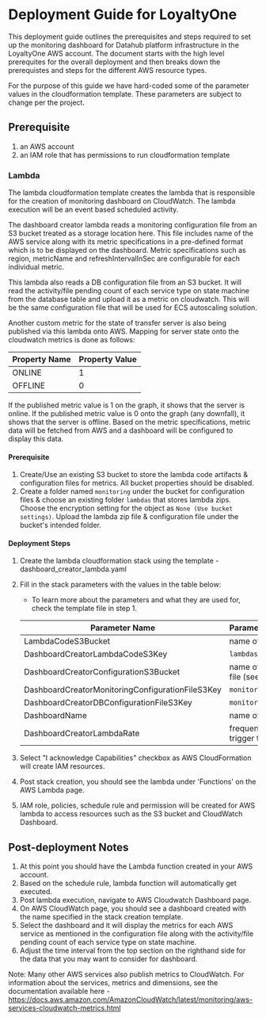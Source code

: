# Deployment Guide for LoyaltyOne
This deployment guide outlines the prerequisites and steps required to set up the monitoring dashboard for Datahub platform infrastructure in the LoyaltyOne AWS account. 
The document starts with the high level prerequites for the overall deployment and then breaks down the prerequistes and steps for the different AWS resource types.

For the purpose of this guide we have hard-coded some of the parameter values in the cloudformation template. These parameters are subject to change per the project.

## Prerequisite
1. an AWS account
2. an IAM role that has permissions to run cloudformation template

### Lambda
The lambda cloudformation template creates the lambda that is responsible for the creation of monitoring dashboard on CloudWatch. The lambda execution will be an event based scheduled activity.

The dashboard creator lambda reads a monitoring configuration file from an S3 bucket treated as a storage location here.
This file includes name of the AWS service along with its metric specifications in a pre-defined format which is to be displayed on the dashboard.
Metric specifications such as region, metricName and refreshIntervalInSec are configurable for each individual metric.

This lambda also reads a DB configuration file from an S3 bucket. It will read the activity/file pending count of each service type on state machine from the database table and upload it as a metric on cloudwatch.
This will be the same configuration file that will be used for ECS autoscaling solution.

Another custom metric for the state of transfer server is also being published via this lambda onto AWS. Mapping for server state onto the cloudwatch metrics is done as follows:

   | Property Name     | Property Value     |
   | ----------------  |:------------------ |
   | ONLINE            |  1                 |
   | OFFLINE           |  0                 |

If the published metric value is 1 on the graph, it shows that the server is online. If the published metric value is 0 onto the graph (any downfall), it shows that the server is offline.
Based on the metric specifications, metric data will be fetched from AWS and a dashboard will be configured to display this data.

#### Prerequisite
1. Create/Use an existing S3 bucket to store the lambda code artifacts & configuration files for metrics. All bucket properties should be disabled.
2. Create a folder named `monitoring` under the bucket for configuration files & choose an existing folder `lambdas` that stores lambda zips. Choose the encryption setting for the object as `None (Use bucket settings)`.
   Upload the lambda zip file & configuration file under the bucket's intended folder.

#### Deployment Steps
1. Create the lambda cloudformation stack using the template - dashboard_creator_lambda.yaml
2. Fill in the stack parameters with the values in the table below:
    * To learn more about the parameters and what they are used for, check the template file in step 1.
    
   | Parameter Name                                     | Parameter Value                                                                                |
   | -------------------------------------------------  |:---------------------------------------------------------------------------------------------- |
   | LambdaCodeS3Bucket                                 | name of the S3 artifact bucket (see Prerequisite)                                              |
   | DashboardCreatorLambdaCodeS3Key                    | `lambdas/datalake_dashboard_creator_lambda.zip`                                                |
   | DashboardCreatorConfigurationS3Bucket              | name of the S3 bucket containing configuration file (see Prerequisite)                         |
   | DashboardCreatorMonitoringConfigurationFileS3Key   | `monitoring/MonitoringConfiguration.json`                                                      |
   | DashboardCreatorDBConfigurationFileS3Key           | `monitoring/AutoscalingConfiguration.json`                                                     |
   | DashboardName                                      | name of the CloudWatch Dashboard                                                               |
   | DashboardCreatorLambdaRate                         | frequency with which the cloudwatch event will trigger the lambda function eg: rate(10 minutes)|

3. Select "I acknowledge Capabilities" checkbox as AWS CloudFormation will create IAM resources.
4. Post stack creation, you should see the lambda under 'Functions' on the AWS Lambda page.
5. IAM role, policies, schedule rule and permission will be created for AWS lambda to access resources such as the S3 bucket and CloudWatch Dashboard.

## Post-deployment Notes
1. At this point you should have the Lambda function created in your AWS account.
2. Based on the schedule rule, lambda function will automatically get executed.
3. Post lambda execution, navigate to AWS Cloudwatch Dashboard page.
4. On AWS CloudWatch page, you should see a dashboard created with the name specified in the stack creation template.
5. Select the dashboard and it will display the metrics for each AWS service as mentioned in the configuration file along with the activity/file pending count of each service type on state machine.
6. Adjust the time interval from the top section on the righthand side for the data that you may want to consider for dashboard.

Note: Many other AWS services also publish metrics to CloudWatch. For information about the services, metrics and dimensions, see the documentation available here - https://docs.aws.amazon.com/AmazonCloudWatch/latest/monitoring/aws-services-cloudwatch-metrics.html
